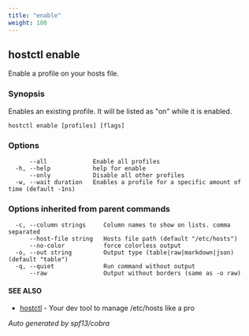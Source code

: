 ```yaml
---
title: "enable"
weight: 100
---
```


## hostctl enable

Enable a profile on your hosts file.

### Synopsis


Enables an existing profile.
It will be listed as "on" while it is enabled.


```
hostctl enable [profiles] [flags]
```

### Options

```
      --all             Enable all profiles
  -h, --help            help for enable
      --only            Disable all other profiles
  -w, --wait duration   Enables a profile for a specific amount of time (default -1ns)
```

### Options inherited from parent commands

```
  -c, --column strings     Column names to show on lists. comma separated
      --host-file string   Hosts file path (default "/etc/hosts")
      --no-color           force colorless output
  -o, --out string         Output type (table|raw|markdown|json) (default "table")
  -q, --quiet              Run command without output
      --raw                Output without borders (same as -o raw)
```

#### SEE ALSO

* [hostctl](/docs/cli-usage/hostctl)	 - Your dev tool to manage /etc/hosts like a pro

*Auto generated by spf13/cobra*
